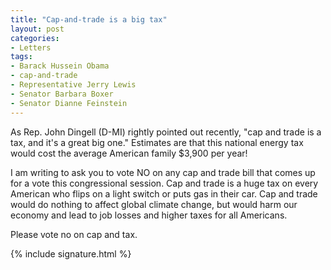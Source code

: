 ```yaml
---
title: "Cap-and-trade is a big tax"
layout: post
categories:
- Letters
tags:
- Barack Hussein Obama
- cap-and-trade
- Representative Jerry Lewis
- Senator Barbara Boxer
- Senator Dianne Feinstein
---
```


As Rep. John Dingell (D-MI) rightly pointed out recently, "cap and trade is a tax, and it's a great big one." Estimates are that this national energy tax would cost the average American family $3,900 per year!

I am writing to ask you to vote NO on any cap and trade bill that comes up for a vote this congressional session. Cap and trade is a huge tax on every American who flips on a light switch or puts gas in their car. Cap and trade would do nothing to affect global climate change, but would harm our economy and lead to job losses and higher taxes for all Americans.

Please vote no on cap and tax.

{% include signature.html %}
